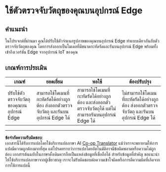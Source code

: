 <!--
CO_OP_TRANSLATOR_METADATA:
{
  "original_hash": "3cf7783991ec0ee4f6041223924894c7",
  "translation_date": "2025-08-27T21:40:01+00:00",
  "source_file": "5-retail/lessons/2-check-stock-device/assignment.md",
  "language_code": "th"
}
-->
# ใช้ตัวตรวจจับวัตถุของคุณบนอุปกรณ์ Edge

## คำแนะนำ

ในโปรเจกต์ที่ผ่านมา คุณได้ปรับใช้ตัวจำแนกรูปภาพของคุณบนอุปกรณ์ Edge ทำแบบเดียวกันกับตัวตรวจจับวัตถุของคุณ โดยการส่งออกเป็นโมเดลที่มีขนาดกะทัดรัดและรันบนอุปกรณ์ Edge พร้อมทั้งเข้าถึงเวอร์ชัน Edge จากอุปกรณ์ IoT ของคุณ

## เกณฑ์การประเมิน

| เกณฑ์ | ยอดเยี่ยม | พอใช้ | ต้องปรับปรุง |
| ------ | --------- | ------ | ------------- |
| ปรับใช้ตัวตรวจจับวัตถุของคุณบนอุปกรณ์ Edge | สามารถใช้โดเมนที่กะทัดรัดได้อย่างถูกต้อง ส่งออกตัวตรวจจับวัตถุ และรันบนอุปกรณ์ Edge ได้ | สามารถใช้โดเมนที่กะทัดรัดได้อย่างถูกต้อง และส่งออกตัวตรวจจับวัตถุได้ แต่ไม่สามารถรันบนอุปกรณ์ Edge ได้ | ไม่สามารถใช้โดเมนที่กะทัดรัดได้อย่างถูกต้อง ส่งออกตัวตรวจจับวัตถุ และรันบนอุปกรณ์ Edge ได้ |

---

**ข้อจำกัดความรับผิดชอบ**:  
เอกสารนี้ได้รับการแปลโดยใช้บริการแปลภาษา AI [Co-op Translator](https://github.com/Azure/co-op-translator) แม้ว่าเราจะพยายามให้การแปลมีความถูกต้องมากที่สุด แต่โปรดทราบว่าการแปลโดยอัตโนมัติอาจมีข้อผิดพลาดหรือความไม่ถูกต้อง เอกสารต้นฉบับในภาษาดั้งเดิมควรถือเป็นแหล่งข้อมูลที่เชื่อถือได้ สำหรับข้อมูลที่สำคัญ ขอแนะนำให้ใช้บริการแปลภาษาจากผู้เชี่ยวชาญ เราจะไม่รับผิดชอบต่อความเข้าใจผิดหรือการตีความผิดที่เกิดจากการใช้การแปลนี้